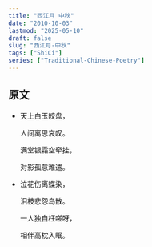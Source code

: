 ```yaml
---
title: "西江月 中秋"
date: "2010-10-03"
lastmod: "2025-05-10"
draft: false
slug: "西江月-中秋"
tags: ["ShiCi"]
series: ["Traditional-Chinese-Poetry"]
---
```


## 原文

* 天上白玉皎盘，
  
  人间离思哀叹。
  
  满堂银霜空牵挂，
  
  对影孤意难遣。
  
* 泣花伤离蝶染，
  
  泪枝悲怨鸟散。
  
  一人独自枉嗟呀，
  
  相伴高枕入眠。
  